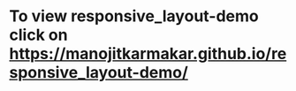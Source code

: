 # To view responsive_layout-demo click on https://manojitkarmakar.github.io/responsive_layout-demo/
